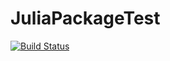 # JuliaPackageTest

[![Build Status](https://travis-ci.com/jeff788/JuliaPackageTest.svg?branch=main)](https://travis-ci.com/jeff788/JuliaPackageTest)

